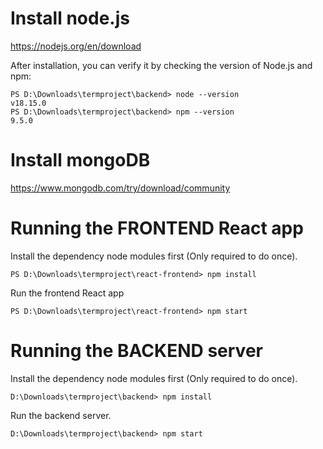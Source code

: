 
# Install node.js
https://nodejs.org/en/download

After installation, you can verify it by checking the version of Node.js and npm:
```
PS D:\Downloads\termproject\backend> node --version
v18.15.0
PS D:\Downloads\termproject\backend> npm --version
9.5.0 
```

# Install mongoDB
https://www.mongodb.com/try/download/community


# Running the FRONTEND React app

Install the dependency node modules first (Only required to do once).
```
PS D:\Downloads\termproject\react-frontend> npm install
```

Run the frontend React app
```
PS D:\Downloads\termproject\react-frontend> npm start
```


# Running the BACKEND server
Install the dependency node modules first (Only required to do once).
```
D:\Downloads\termproject\backend> npm install
```

Run the backend server.
```
D:\Downloads\termproject\backend> npm start
```